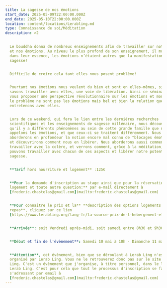 ```yaml
---
title: La sagesse de nos émotions
start_date: 2025-05-09T22:00:00.000Z
end_date: 2025-05-10T22:00:00.000Z
location: content/locations/Lerabling.md
type: Connaissance de soi/Méditation
description: >2
                                                                          ![](https://res.cloudinary.com/guikem/image/upload/v1742213190/HUMx8doZWJOYwyZ5GgHKfczmJej5OEK2l7d6MuaS_zomxwx.jpg)

  Le bouddha donna de nombreux enseignements afin de travailler sur notre esprit
  et nos émotions. Au niveau le plus profond de son enseignement, il montra que,
  dans leur essence, les émotions n’étaient autres que la manifestation de notre
  sagesse!


  Difficile de croire cela tant elles nous posent problème!


  Pourtant nos émotions nous veulent du bien et sont en elles-mêmes, si nous
  savons travailler avec elles, une voie de libération. Ainsi ce séminaire va
  vous proposer une perspective révolutionnaire sur les émotions et montrera que
  le problème ne sont pas les émotions mais bel et bien la relation que nous
  entretenons avec elles.


  Lors de ce weekend, qui fera le lien entre les dernières recherches
  scientifiques et les enseignements de sagesse millénaire, nous découvrirons
  qu'il y a différents phénomènes au sein de cette grande famille que nous
  appelons les émotions, et que ceux-ci se traitent différemment. Nous
  aborderons en profondeur la notion encore mal connu de "blocages émotionnels"
  et découvrirons comment nous en libérer. Nous aborderons aussi comment
  travailler avec la colère, et verrons comment, grâce à la méditation, nous
  pouvons travailler avec chacun de ces aspects et libérer notre potentiel de
  sagesse.


  **Tarif hors nourriture et logement** :125€


  **Pour la demande d'inscription au stage ainsi que pour la réservation du
  logement et toute autre question:** par e-mail directement à
  [frederic.chastelas@gmail.com](mailto:frederic.chastelas@gmail.com)


  **Pour connaitre le prix et la** **description des options logements et des
  repas**, cliquez sur ce lien
  [https://www.lerabling.org/lang-fr/la-source-prix-de-l-hebergement-et-des-repas](https://www.lerabling.org/lang-fr/la-source-prix-de-l-hebergement-et-des-repas)


  **Arrivée**: soit Vendredi après-midi, soit samedi entre 8h30 et 9h30


  **Début et fin de l'évènement**: Samedi 10 mai à 10h - Dimanche 11 mai à 17h


  **Attention**, cet évènement, bien que se déroulant à Lerab Ling n'est pas
  organisé par Lerab Ling. Vous ne le retrouverez donc pas sur le site de Lerab
  Ling. C'est un évènement que j'organise, à titre personnel, dans le lieu de
  Lerab Ling. C'est pour cela que tout le processus d'inscription se fait en
  s'adressant par email à
  [frederic.chastelas@gmail.com](mailto:frederic.chastelas@gmail.com)
---
```


